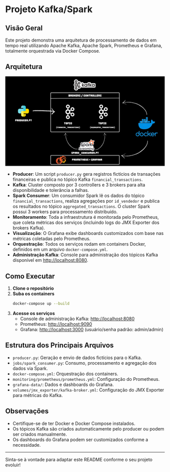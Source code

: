 # Projeto Kafka/Spark

## Visão Geral

Este projeto demonstra uma arquitetura de processamento de dados em tempo real utilizando Apache Kafka, Apache Spark, Prometheus e Grafana, totalmente orquestrada via Docker Compose.

## Arquitetura

![Arquitetura do Projeto](./project_kafka_spark_architecture.png)

- **Producer**: Um script `producer.py` gera registros fictícios de transações financeiras e publica no tópico Kafka `financial_transactions`.
- **Kafka**: Cluster composto por 3 controllers e 3 brokers para alta disponibilidade e tolerância a falhas.
- **Spark Consumer**: Um consumidor Spark lê os dados do tópico `financial_transactions`, realiza agregações por `id_vendedor` e publica os resultados no tópico `aggregated_transactions`. O cluster Spark possui 3 workers para processamento distribuído.
- **Monitoramento**: Toda a infraestrutura é monitorada pelo Prometheus, que coleta métricas dos serviços (incluindo logs do JMX Exporter dos brokers Kafka).
- **Visualização**: O Grafana exibe dashboards customizados com base nas métricas coletadas pelo Prometheus.
- **Orquestração**: Todos os serviços rodam em containers Docker, definidos em um arquivo `docker-compose.yml`.
- **Administração Kafka**: Console para administração dos tópicos Kafka disponível em [http://localhost:8080](http://localhost:8080).

## Como Executar

1. **Clone o repositório**
2. **Suba os containers**
   ```sh
   docker-compose up --build
   ```
3. **Acesse os serviços**
   - Console de administração Kafka: [http://localhost:8080](http://localhost:8080)
   - Prometheus: [http://localhost:9090](http://localhost:9090)
   - Grafana: [http://localhost:3000](http://localhost:3000) (usuário/senha padrão: admin/admin)
   

## Estrutura dos Principais Arquivos

- `producer.py`: Geração e envio de dados fictícios para o Kafka.
- `jobs/spark_consumer.py`: Consumo, processamento e agregação dos dados via Spark.
- `docker-compose.yml`: Orquestração dos containers.
- `monitoring/prometheus/prometheus.yml`: Configuração do Prometheus.
- `grafana-data/`: Dados e dashboards do Grafana.
- `volumes/jmx_exporter/kafka-broker.yml`: Configuração do JMX Exporter para métricas do Kafka.

## Observações

- Certifique-se de ter Docker e Docker Compose instalados.
- Os tópicos Kafka são criados automaticamente pelo producer ou podem ser criados manualmente.
- Os dashboards do Grafana podem ser customizados conforme a necessidade.

---

Sinta-se à vontade para adaptar este README conforme o seu projeto evoluir!